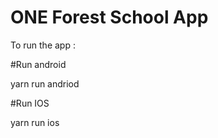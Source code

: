# ONE Forest School App

To run the app : 

#Run android

yarn run andriod 

#Run IOS 

yarn run ios
